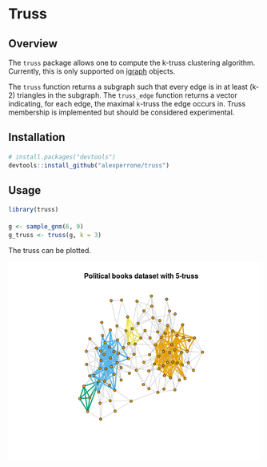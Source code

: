 # Truss

## Overview

The `truss` package allows one to compute the k-truss clustering algorithm. Currently, this is
only supported on [igraph](https://github.com/igraph/rigraph) objects.

The `truss` function returns a subgraph such that every edge is in
at least (k-2) triangles in the subgraph. The `truss_edge` function returns
a vector indicating, for each edge, the maximal `k`-truss the edge occurs in. 
Truss membership is implemented but should be considered experimental. 

## Installation

```R
# install.packages("devtools")
devtools::install_github("alexperrone/truss")
```

## Usage

```R
library(truss)

g <- sample_gnm(6, 9)
g_truss <- truss(g, k = 3)
```

The truss can be plotted.

![political-books](https://github.com/alexperrone/truss/blob/master/political.png)
